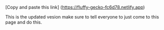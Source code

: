 [Copy and paste this link] (https://fluffy-gecko-fc6d78.netlify.app)

This is the updated vesion make sure to tell everyone to just come to this page and do this.
